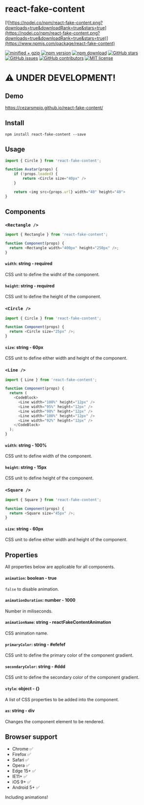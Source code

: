 # react-fake-content

[![https://nodei.co/npm/react-fake-content.png?downloads=true&downloadRank=true&stars=true](https://nodei.co/npm/react-fake-content.png?downloads=true&downloadRank=true&stars=true)](https://www.npmjs.com/package/react-fake-content)

<!-- badge -->

[![minified + gzip](https://badgen.net/bundlephobia/minzip/react-fake-content)](https://bundlephobia.com/result?p=react-fake-content)
[![npm version](https://img.shields.io/npm/v/react-fake-content.svg)](https://www.npmjs.com/package/react-fake-content)
[![npm download](https://img.shields.io/npm/dm/react-fake-content.svg)](https://www.npmjs.com/package/react-fake-content)
[![GitHub stars](https://img.shields.io/github/stars/cezarsmpio/react-fake-content.svg?style=social&label=Star)](https://github.com/cezarsmpio/react-fake-content)
[![GitHub issues](https://img.shields.io/github/issues/cezarsmpio/react-fake-content.svg)](https://github.com/cezarsmpio/react-fake-content/issues)
[![GitHub contributors](https://img.shields.io/github/contributors/cezarsmpio/react-fake-content.svg)](https://GitHub.com/cezarsmpio/react-fake-content/graphs/contributors/)
[![MIT license](https://img.shields.io/badge/License-MIT-blue.svg)](https://lbesson.mit-license.org/)

# :warning: UNDER DEVELOPMENT!

## Demo

https://cezarsmpio.github.io/react-fake-content/

## Install

```
npm install react-fake-content --save
```

## Usage

```js
import { Circle } from 'react-fake-content';

function Avatar(props) {
    if (!props.loaded) {
        return <Circle size="40px" />
    }

    return <img src={props.url} width="40" height="40">
}
```

## Components

### `<Rectangle />`

```js
import { Rectangle } from 'react-fake-content';

function Component(props) {
  return <Rectangle width="400px" height="250px" />;
}
```

#### `width`: string - required

CSS unit to define the widht of the component.

#### `height`: string - required

CSS unit to define the height of the component.

### `<Circle />`

```js
import { Circle } from 'react-fake-content';

function Component(props) {
  return <Circle size="25px" />;
}
```

#### `size`: string - 60px

CSS unit to define either width and height of the component.

### `<Line />`

```js
import { Line } from 'react-fake-content';

function Component(props) {
  return (
    <CodeBlock>
      <Line width="100%" height="12px" />
      <Line width="95%" height="12px" />
      <Line width="98%" height="12px" />
      <Line width="100%" height="12px" />
      <Line width="92%" height="12px" />
    </CodeBlock>
  );
}
```

#### `width`: string - 100%

CSS unit to define width of the component.

#### `height`: string - 15px

CSS unit to define height of the component.

### `<Square />`

```js
import { Square } from 'react-fake-content';

function Component(props) {
  return <Square size="45px" />;
}
```

#### `size`: string - 60px

CSS unit to define either width and height of the component.

## Properties

All properties below are applicable for all components.

#### `animation`: boolean - true

`false` to disable animation.

#### `animationDuration`: number - 1000

Number in miliseconds.

#### `animationName`: string - reactFakeContentAnimation

CSS animation name.

#### `primaryColor`: string - #efefef

CSS unit to define the primary color of the component gradient.

#### `secondaryColor`: string - #ddd

CSS unit to define the secondary color of the component gradient.

#### `style`: object - {}

A list of CSS properties to be added into the component.

#### `as`: string - div

Changes the component element to be rendered.

## Browser support

- Chrome :white_check_mark:
- Firefox :white_check_mark:
- Safari :white_check_mark:
- Opera :white_check_mark:
- Edge 15+ :white_check_mark:
- IE11+ :white_check_mark:
- iOS 9+ :white_check_mark:
- Android 5+ :white_check_mark:

Including animations!
